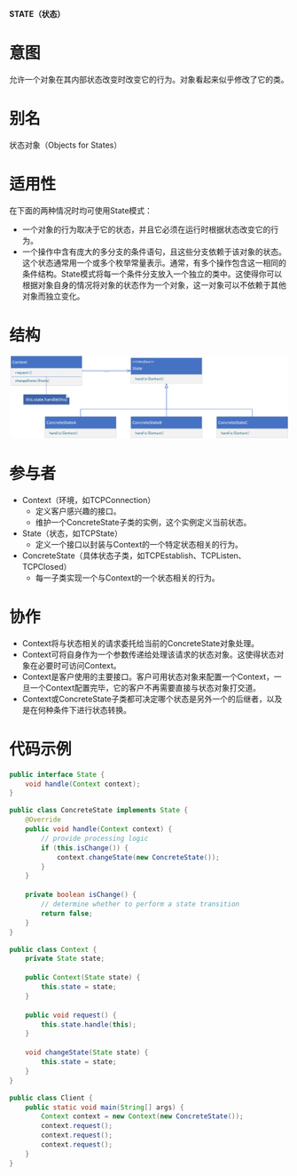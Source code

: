 **STATE（状态）**

# 意图

允许一个对象在其内部状态改变时改变它的行为。对象看起来似乎修改了它的类。

# 别名

状态对象（Objects for States）

# 适用性

在下面的两种情况时均可使用State模式：

* 一个对象的行为取决于它的状态，并且它必须在运行时根据状态改变它的行为。
* 一个操作中含有庞大的多分支的条件语句，且这些分支依赖于该对象的状态。这个状态通常用一个或多个枚举常量表示。通常，有多个操作包含这一相同的条件结构。State模式将每一个条件分支放入一个独立的类中。这使得你可以根据对象自身的情况将对象的状态作为一个对象，这一对象可以不依赖于其他对象而独立变化。

# 结构

![class diagram](./assets/class.png)

# 参与者

* Context（环境，如TCPConnection）
    * 定义客户感兴趣的接口。
    * 维护一个ConcreteState子类的实例，这个实例定义当前状态。
* State（状态，如TCPState）
    * 定义一个接口以封装与Context的一个特定状态相关的行为。
* ConcreteState（具体状态子类，如TCPEstablish、TCPListen、TCPClosed）
    * 每一子类实现一个与Context的一个状态相关的行为。

# 协作

* Context将与状态相关的请求委托给当前的ConcreteState对象处理。
* Context可将自身作为一个参数传递给处理该请求的状态对象。这使得状态对象在必要时可访问Context。
* Context是客户使用的主要接口。客户可用状态对象来配置一个Context，一旦一个Context配置完毕，它的客户不再需要直接与状态对象打交道。
* Context或ConcreteState子类都可决定哪个状态是另外一个的后继者，以及是在何种条件下进行状态转换。

# 代码示例

```java
public interface State {
    void handle(Context context);
}
```

```java
public class ConcreteState implements State {
    @Override
    public void handle(Context context) {
        // provide processing logic
        if (this.isChange()) {
            context.changeState(new ConcreteState());
        }
    }

    private boolean isChange() {
        // determine whether to perform a state transition
        return false;
    }
}
```

```java
public class Context {
    private State state;

    public Context(State state) {
        this.state = state;
    }

    public void request() {
        this.state.handle(this);
    }

    void changeState(State state) {
        this.state = state;
    }
}
```

```java
public class Client {
    public static void main(String[] args) {
        Context context = new Context(new ConcreteState());
        context.request();
        context.request();
        context.request();
    }
}
```
